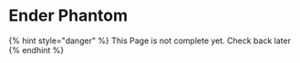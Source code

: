 # Ender Phantom

{% hint style="danger" %}
This Page is not complete yet. Check back later
{% endhint %}

